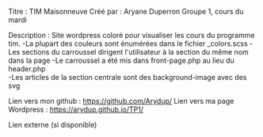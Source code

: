Titre : TIM Maisonneuve
Créé par : Aryane Duperron
Groupe 1, cours du mardi

Description :
Site wordpress coloré pour visualiser les cours du programme tim. 
-La plupart des couleurs sont énumérées dans le fichier _colors.scss
-Les sections du carroussel dirigent l'utilisateur à la section du même nom dans la page
-Le carroussel a été mis dans front-page.php au lieu du header.php  
-Les articles de la section centrale sont des background-image avec des svg 

Lien vers mon github : https://github.com/Arydup/
Lien vers ma page Wordpress : https://arydup.github.io/TP1/

Lien externe (si disponible)
